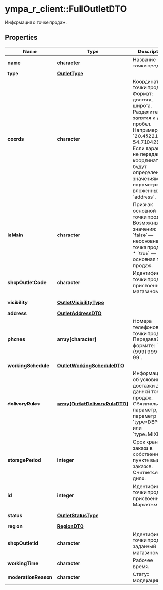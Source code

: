 # ympa_r_client::FullOutletDTO

Информация о точке продаж.

## Properties
Name | Type | Description | Notes
------------ | ------------- | ------------- | -------------
**name** | **character** | Название точки продаж.  | 
**type** | [**OutletType**](OutletType.md) |  | [Enum: ] 
**coords** | **character** | Координаты точки продаж.  Формат: долгота, широта. Разделители: запятая и / или пробел. Например, &#x60;20.4522144, 54.7104264&#x60;.  Если параметр не передан, координаты будут определены по значениям параметров, вложенных в &#x60;address&#x60;.  | [optional] 
**isMain** | **character** | Признак основной точки продаж.  Возможные значения:  * &#x60;false&#x60; — неосновная точка продаж. * &#x60;true&#x60; — основная точка продаж.  | [optional] 
**shopOutletCode** | **character** | Идентификатор точки продаж, присвоенный магазином. | [optional] 
**visibility** | [**OutletVisibilityType**](OutletVisibilityType.md) |  | [optional] [Enum: ] 
**address** | [**OutletAddressDTO**](OutletAddressDTO.md) |  | 
**phones** | **array[character]** | Номера телефонов точки продаж. Передавайте в формате: &#x60;+7 (999) 999-99-99&#x60;.  | [Min. items: 1] 
**workingSchedule** | [**OutletWorkingScheduleDTO**](OutletWorkingScheduleDTO.md) |  | 
**deliveryRules** | [**array[OutletDeliveryRuleDTO]**](OutletDeliveryRuleDTO.md) | Информация об условиях доставки для данной точки продаж.  Обязательный параметр, если параметр &#x60;type&#x3D;DEPOT&#x60; или &#x60;type&#x3D;MIXED&#x60;.  | [optional] 
**storagePeriod** | **integer** | Срок хранения заказа в собственном пункте выдачи заказов. Считается в днях. | [optional] 
**id** | **integer** | Идентификатор точки продаж, присвоенный Маркетом. | [optional] 
**status** | [**OutletStatusType**](OutletStatusType.md) |  | [optional] [Enum: ] 
**region** | [**RegionDTO**](RegionDTO.md) |  | [optional] 
**shopOutletId** | **character** | Идентификатор точки продаж, заданный магазином. | [optional] 
**workingTime** | **character** | Рабочее время. | [optional] 
**moderationReason** | **character** | Статус модерации. | [optional] 


